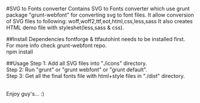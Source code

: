 #SVG to Fonts converter
Contains SVG to Fonts converter which use grunt package "grunt-webfont" for converting svg to font files. It allow conversion of SVG files to following:
woff,woff2,ttf,eot,html,css,less,sass
It also creates HTML demo file with styleshet(less,sass & css).

##Install Dependencies
fontforge & ttfautohint needs to be installed first. For more info check grunt-webfont repo.<br />
npm install

##Usage
Step 1: Add all SVG files into "./icons" directory.<br />
Step 2: Run "grunt" or "grunt webfont" or "grunt default".<br />
Step 3: Get all the final fonts file with html+style files in "./dist" directory.<br /><br />

Enjoy guy's... :)
